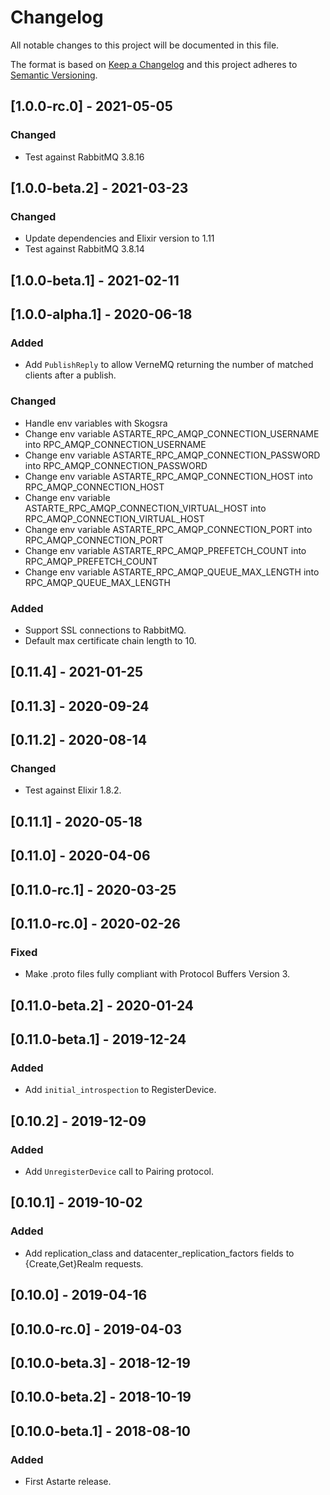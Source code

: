 # Changelog
All notable changes to this project will be documented in this file.

The format is based on [Keep a Changelog](http://keepachangelog.com/en/1.0.0/)
and this project adheres to [Semantic Versioning](http://semver.org/spec/v2.0.0.html).

## [1.0.0-rc.0] - 2021-05-05
### Changed
- Test against RabbitMQ 3.8.16

## [1.0.0-beta.2] - 2021-03-23
### Changed
- Update dependencies and Elixir version to 1.11
- Test against RabbitMQ 3.8.14

## [1.0.0-beta.1] - 2021-02-11

## [1.0.0-alpha.1] - 2020-06-18
### Added
- Add `PublishReply` to allow VerneMQ returning the number of matched clients after a publish.

### Changed
- Handle env variables with Skogsra
- Change env variable ASTARTE_RPC_AMQP_CONNECTION_USERNAME into RPC_AMQP_CONNECTION_USERNAME
- Change env variable ASTARTE_RPC_AMQP_CONNECTION_PASSWORD into RPC_AMQP_CONNECTION_PASSWORD
- Change env variable ASTARTE_RPC_AMQP_CONNECTION_HOST into RPC_AMQP_CONNECTION_HOST
- Change env variable ASTARTE_RPC_AMQP_CONNECTION_VIRTUAL_HOST into RPC_AMQP_CONNECTION_VIRTUAL_HOST
- Change env variable ASTARTE_RPC_AMQP_CONNECTION_PORT into RPC_AMQP_CONNECTION_PORT
- Change env variable ASTARTE_RPC_AMQP_PREFETCH_COUNT into RPC_AMQP_PREFETCH_COUNT
- Change env variable ASTARTE_RPC_AMQP_QUEUE_MAX_LENGTH into RPC_AMQP_QUEUE_MAX_LENGTH

### Added
- Support SSL connections to RabbitMQ.
- Default max certificate chain length to 10.

## [0.11.4] - 2021-01-25

## [0.11.3] - 2020-09-24

## [0.11.2] - 2020-08-14
### Changed
- Test against Elixir 1.8.2.

## [0.11.1] - 2020-05-18

## [0.11.0] - 2020-04-06

## [0.11.0-rc.1] - 2020-03-25

## [0.11.0-rc.0] - 2020-02-26
### Fixed
- Make .proto files fully compliant with Protocol Buffers Version 3.

## [0.11.0-beta.2] - 2020-01-24

## [0.11.0-beta.1] - 2019-12-24
### Added
- Add `initial_introspection` to RegisterDevice.

## [0.10.2] - 2019-12-09
### Added
- Add `UnregisterDevice` call to Pairing protocol.

## [0.10.1] - 2019-10-02
### Added
- Add replication_class and datacenter_replication_factors fields to {Create,Get}Realm requests.

## [0.10.0] - 2019-04-16

## [0.10.0-rc.0] - 2019-04-03

## [0.10.0-beta.3] - 2018-12-19

## [0.10.0-beta.2] - 2018-10-19

## [0.10.0-beta.1] - 2018-08-10
### Added
- First Astarte release.
